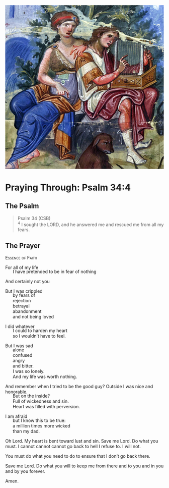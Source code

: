 <img class="intro-right" src="../images/art-paris-psalter.jpg">

<style>
  li {list-style-type: none;}
  p + ul {
    margin-top: -18px;
}
</style>

# Praying Through: Psalm 34:4

## The Psalm

>Psalm 34 (CSB)  
><sup>4</sup> I sought the LORD, and he answered me and rescued me from all my fears. 

## The Prayer

<div style="font-variant: small-caps;">
Essence of Faith
</div>

For all of my life
* I have pretended to be in fear of nothing

And certainly not you

But I was crippled
* by fears of
* rejection
* betrayal
* abandonment
* and not being loved

I did whatever
* I could to harden my heart
* so I wouldn’t have to feel.


But I was sad
* alone
* confused
* angry
* and bitter.
* I was so lonely.
* And my life was worth nothing.

And remember when I tried to be the good guy?
Outside I was nice and honorable.
* But on the inside?
* Full of wickedness and sin.
* Heart was filled with perversion.

I am afraid
* but I know this to be true:
* a million times more wicked
* than my dad.

Oh Lord.
 My heart is bent toward lust and sin.
 Save me Lord.
 Do what you must.
 I cannot cannot cannot go back to hell I refuse to.
 I will not.

You must do what you need to do to ensure that I don’t go back there.

Save me Lord.
 Do what you will to keep me from there
 and to you and in you and by you forever.

Amen.
